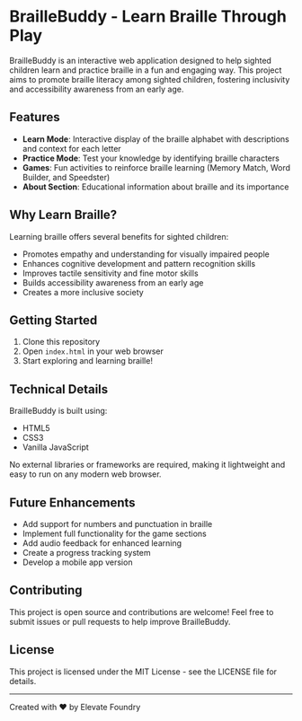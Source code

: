 # BrailleBuddy - Learn Braille Through Play

BrailleBuddy is an interactive web application designed to help sighted children learn and practice braille in a fun and engaging way. This project aims to promote braille literacy among sighted children, fostering inclusivity and accessibility awareness from an early age.

## Features

- **Learn Mode**: Interactive display of the braille alphabet with descriptions and context for each letter
- **Practice Mode**: Test your knowledge by identifying braille characters
- **Games**: Fun activities to reinforce braille learning (Memory Match, Word Builder, and Speedster)
- **About Section**: Educational information about braille and its importance

## Why Learn Braille?

Learning braille offers several benefits for sighted children:

- Promotes empathy and understanding for visually impaired people
- Enhances cognitive development and pattern recognition skills
- Improves tactile sensitivity and fine motor skills
- Builds accessibility awareness from an early age
- Creates a more inclusive society

## Getting Started

1. Clone this repository
2. Open `index.html` in your web browser
3. Start exploring and learning braille!

## Technical Details

BrailleBuddy is built using:
- HTML5
- CSS3
- Vanilla JavaScript

No external libraries or frameworks are required, making it lightweight and easy to run on any modern web browser.

## Future Enhancements

- Add support for numbers and punctuation in braille
- Implement full functionality for the game sections
- Add audio feedback for enhanced learning
- Create a progress tracking system
- Develop a mobile app version

## Contributing

This project is open source and contributions are welcome! Feel free to submit issues or pull requests to help improve BrailleBuddy.

## License

This project is licensed under the MIT License - see the LICENSE file for details.

---

Created with ❤️ by Elevate Foundry
